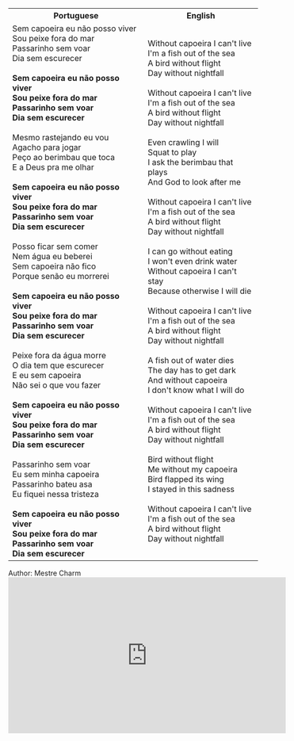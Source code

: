 <table class="capoeira-table">
    <tr class="header-row">
        <th>Portuguese</th>
        <th>English</th>
    </tr>
    <tr>
        <td>Sem capoeira eu não posso viver<br>Sou peixe fora do mar<br>Passarinho sem voar<br>Dia sem escurecer<br><br><strong>Sem capoeira eu não posso viver<br>Sou peixe fora do mar<br>Passarinho sem voar<br>Dia sem escurecer</strong><br><br>Mesmo rastejando eu vou<br>Agacho para jogar<br>Peço ao berimbau que toca<br>E a Deus pra me olhar<br><br><strong>Sem capoeira eu não posso viver<br>Sou peixe fora do mar<br>Passarinho sem voar<br>Dia sem escurecer</strong><br><br>Posso ficar sem comer<br>Nem água eu beberei<br>Sem capoeira não fico<br>Porque senão eu morrerei<br><br><strong>Sem capoeira eu não posso viver<br>Sou peixe fora do mar<br>Passarinho sem voar<br>Dia sem escurecer</strong><br><br>Peixe fora da água morre<br>O dia tem que escurecer<br>E eu sem capoeira<br>Não sei o que vou fazer<br><br><strong>Sem capoeira eu não posso viver<br>Sou peixe fora do mar<br>Passarinho sem voar<br>Dia sem escurecer</strong><br><br>Passarinho sem voar<br>Eu sem minha capoeira<br>Passarinho bateu asa<br>Eu fiquei nessa tristeza<br><br><strong>Sem capoeira eu não posso viver<br>Sou peixe fora do mar<br>Passarinho sem voar<br>Dia sem escurecer</strong></td>
        <td>Without capoeira I can't live<br>I'm a fish out of the sea<br>A bird without flight<br>Day without nightfall<br><br>Without capoeira I can't live<br>I'm a fish out of the sea<br>A bird without flight<br>Day without nightfall<br><br>Even crawling I will<br>Squat to play<br>I ask the berimbau that plays<br>And God to look after me<br><br>Without capoeira I can't live<br>I'm a fish out of the sea<br>A bird without flight<br>Day without nightfall<br><br>I can go without eating<br>I won't even drink water<br>Without capoeira I can't stay<br>Because otherwise I will die<br><br>Without capoeira I can't live<br>I'm a fish out of the sea<br>A bird without flight<br>Day without nightfall<br><br>A fish out of water dies<br>The day has to get dark<br>And without capoeira<br>I don't know what I will do<br><br>Without capoeira I can't live<br>I'm a fish out of the sea<br>A bird without flight<br>Day without nightfall<br><br>Bird without flight<br>Me without my capoeira<br>Bird flapped its wing<br>I stayed in this sadness<br><br>Without capoeira I can't live<br>I'm a fish out of the sea<br>A bird without flight<br>Day without nightfall</td>
    </tr>
</table>

<figcaption>
Author: Mestre Charm
</figcaption>

<iframe width="560" height="315" src="https://www.youtube.com/embed/U1o6NuZDSTc" title="YouTube video player" frameborder="0" allow="accelerometer; autoplay; clipboard-write; encrypted-media; gyroscope; picture-in-picture" allowfullscreen></iframe>